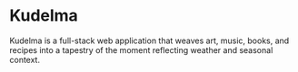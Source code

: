 # Kudelma

Kudelma is a full-stack web application that weaves art, music, books, and recipes into a tapestry of the moment reflecting weather and seasonal context.
